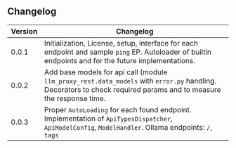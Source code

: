 ## Changelog

| Version | Changelog                                                                                                                                                         |
|---------|-------------------------------------------------------------------------------------------------------------------------------------------------------------------|
| 0.0.1   | Initialization, License, setup, interface for each endpoint and sample `ping` EP. Autoloader of builtin endpoints and for the future implementations.             |
| 0.0.2   | Add base models for api call (module `llm_proxy_rest.data_models` with `error.py` handling. Decorators to check required params and to measure the response time. |
| 0.0.3   | Proper `AutoLoading` for each found endpoint. Implementation of `ApiTypesDispatcher`, `ApiModelConfig`, `ModelHandler`. Ollama endpoints: `/`, `tags`             |
